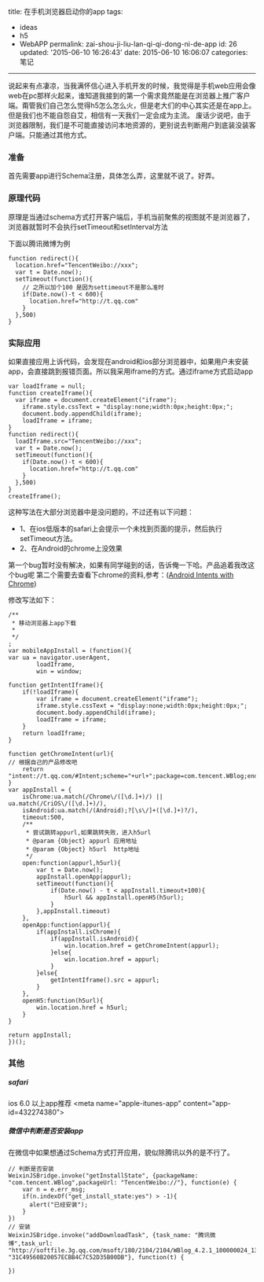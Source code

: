 title: 在手机浏览器启动你的app
tags: 
  - ideas
  - h5
  - WebAPP
permalink: zai-shou-ji-liu-lan-qi-qi-dong-ni-de-app
id: 26
updated: '2015-06-10 16:26:43'
date: 2015-06-10 16:06:07
categories: 笔记
---

说起来有点凄凉，当我满怀信心进入手机开发的时候，我觉得是手机web应用会像web在pc那样火起来，谁知道我接到的第一个需求竟然能是在浏览器上推广客户端。甭管我们自己怎么觉得h5怎么怎么火，但是老大们的中心其实还是在app上。但是我们也不能自怨自艾，相信有一天我们一定会成为主流。 废话少说吧，由于浏览器限制，我们是不可能直接访问本地资源的，更别说去判断用户到底装没装客户端。只能通过其他方式。
### 准备
首先需要app进行Schema注册，具体怎么弄，这里就不说了。好弄。
<!--more-->
### 原理代码
原理是当通过schema方式打开客户端后，手机当前聚焦的视图就不是浏览器了，浏览器就暂时不会执行setTimeout和setInterval方法

下面以腾讯微博为例
<pre>
<code>function redirect(){
  location.href="TencentWeibo://xxx";
  var t = Date.now();
  setTimeout(function(){
    // 之所以加个100 是因为settimeout不是那么准时
    if(Date.now()-t < 600){
      location.href="http://t.qq.com"
    }
  },500)
}</code></pre>
### 实际应用
如果直接应用上诉代码，会发现在android和ios部分浏览器中，如果用户未安装app，会直接跳到报错页面。所以我采用iframe的方式。通过iframe方式启动app

<pre><code>var loadIframe = null;
function createIframe(){
  var iframe = document.createElement("iframe");
    iframe.style.cssText = "display:none;width:0px;height:0px;";
    document.body.appendChild(iframe);
    loadIframe = iframe;
}
function redirect(){
  loadIframe.src="TencentWeibo://xxx";
  var t = Date.now();
  setTimeout(function(){
    if(Date.now()-t < 600){
      location.href="http://t.qq.com"
    }
  },500)
}
createIframe();</code></pre>
这种写法在大部分浏览器中是没问题的，不过还有以下问题：

* 1、在ios低版本的safari上会提示一个未找到页面的提示，然后执行setTimeout方法。
* 2、在Android的chrome上没效果

第一个bug暂时没有解决，如果有同学碰到的话，告诉俺一下哈。产品追着我改这个bug呢 第二个需要去查看下chrome的资料,参考：([Android Intents with Chrome](https://developer.chrome.com/multidevice/android/intents))

修改写法如下：
<pre><code>/**
 * 移动浏览器上app下载
 * 
 */
;
var mobileAppInstall = (function(){
var ua = navigator.userAgent,
        loadIframe,
        win = window;

function getIntentIframe(){
    if(!loadIframe){
        var iframe = document.createElement("iframe");
        iframe.style.cssText = "display:none;width:0px;height:0px;";
        document.body.appendChild(iframe);
        loadIframe = iframe;
    }
    return loadIframe;
}

function getChromeIntent(url){
// 根据自己的产品修改吧
    return  "intent://t.qq.com/#Intent;scheme="+url+";package=com.tencent.WBlog;end";
}
var appInstall = {
    isChrome:ua.match(/Chrome\/([\d.]+)/) || ua.match(/CriOS\/([\d.]+)/),
    isAndroid:ua.match(/(Android);?[\s\/]+([\d.]+)?/),
    timeout:500,
    /**
     * 尝试跳转appurl,如果跳转失败，进入h5url
     * @param {Object} appurl 应用地址
     * @param {Object} h5url  http地址
     */
    open:function(appurl,h5url){
        var t = Date.now();
        appInstall.openApp(appurl);
        setTimeout(function(){
            if(Date.now() - t < appInstall.timeout+100){
                h5url && appInstall.openH5(h5url);
            }
        },appInstall.timeout)
    },
    openApp:function(appurl){
        if(appInstall.isChrome){
            if(appInstall.isAndroid){
                win.location.href = getChromeIntent(appurl);
            }else{
                win.location.href = appurl;
            }
        }else{
            getIntentIframe().src = appurl;
        }
    },
    openH5:function(h5url){
        win.location.href = h5url;
    }
}

return appInstall;
})();</code></pre>
### 其他
##### safari
ios 6.0 以上app推荐
&lt;meta name="apple-itunes-app" content="app-id=432274380"&gt;
##### 微信中判断是否安装app
在微信中如果想通过Schema方式打开应用，貌似除腾讯以外的是不行了。
<pre><code>// 判断是否安装
WeixinJSBridge.invoke("getInstallState", {packageName: "com.tencent.WBlog",packageUrl: "TencentWeibo://"}, function(e) {
    var n = e.err_msg;
    if(n.indexOf("get_install_state:yes") > -1){
      alert("已经安装");
    } 
})
// 安装
WeixinJSBridge.invoke("addDownloadTask", {task_name: "腾讯微博",task_url: "http://softfile.3g.qq.com/msoft/180/2104/2104/WBlog_4.2.1_100000024_131210163458a.apk",file_md5: "31C49560B20057ECBB4C7C52D35B00DB"}, function(t) {

})</code></pre>